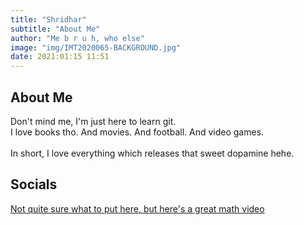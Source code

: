 ```yaml
---
title: "Shridhar"
subtitle: "About Me"
author: "Me b r u h, who else"
image: "img/IMT2020065-BACKGROUND.jpg"
date: 2021:01:15 11:51
---
```


## About Me

Don't mind me, I'm just here to learn git.<br/>
I love books tho. And movies. And football. And video games.<br/>   
In short, I love everything which releases that sweet dopamine hehe.<br/>    

## Socials

[Not quite sure what to put here, but here's a great math video](https://www.youtube.com/watch?v=WFoC3TR5rzI)<br/>




